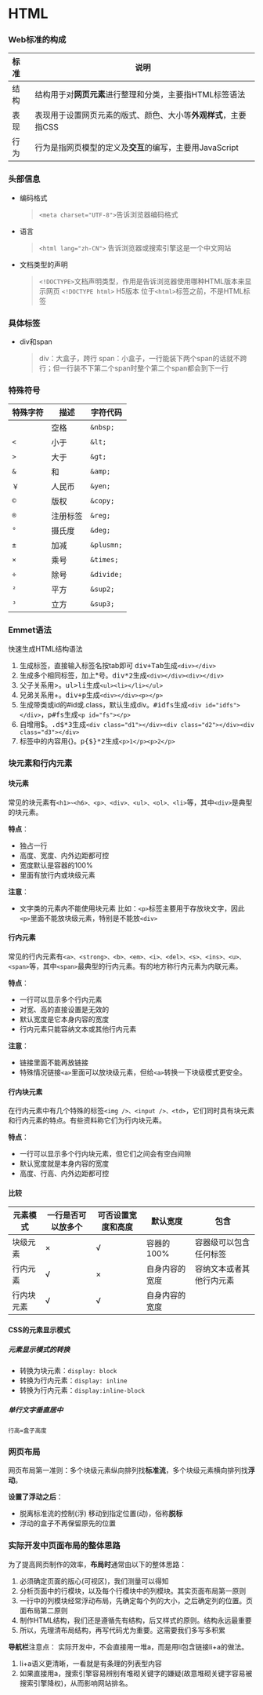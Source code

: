 <!--
 * @Author: LetMeFly
 * @Date: 2021-12-29 11:12:19
 * @LastEditors: LetMeFly
 * @LastEditTime: 2022-01-03 11:44:30
-->
# HTML

### Web标准的构成

| 标准 | 说明                                                         |
| :--- | ------------------------------------------------------------ |
| 结构 | 结构用于对**网页元素**进行整理和分类，主要指HTML标签语法     |
| 表现 | 表现用于设置网页元素的版式、颜色、大小等**外观样式**，主要指CSS |
| 行为 | 行为是指网页模型的定义及**交互**的编写，主要用JavaScript     |

### 头部信息

+ 编码格式
  > ```<meta charset="UTF-8">```告诉浏览器编码格式
+ 语言
  > ```<html lang="zh-CN">``` 告诉浏览器或搜索引擎这是一个中文网站
+ 文档类型的声明
  > ```<!DOCTYPE>```文档声明类型，作用是告诉浏览器使用哪种HTML版本来显示网页
  > ```<!DOCTYPE html>``` H5版本
  > 位于```<html>```标签之前，不是HTML标签

### 具体标签
+ div和span
  > div：大盒子，跨行
  > span：小盒子，一行能装下两个span的话就不跨行；但一行装不下第二个span时整个第二个span都会到下一行


### 特殊符号

|特殊字符|描述|字符代码|
| -- |--|--|
|``` ```|空格|```&nbsp;```|
|```<```|小于|```&lt;```|
|```>```|大于|```&gt;```|
|```&```|和|```&amp;```|
|```￥```|人民币|```&yen;```|
|```©```|版权|```&copy;```|
|```®```|注册标签|```&reg;```|
|```°```|摄氏度|```&deg;```|
|```±```|加减|```&plusmn;```|
|```×```|乘号|```&times;```|
|```÷```|除号|```&divide;```|
|```²```|平方|```&sup2;```|
|```³```|立方|```&sup3;```|

### Emmet语法
快速生成HTML结构语法
1. 生成标签，直接输入标签名按tab即可 <kbd>div+Tab</kbd>生成```<div></div>```
2. 生成多个相同标签，加上\*号。<kbd>div*2</kbd>生成```<div></div><div></div>```
3. 父子关系用\>。<kbd>ul>li</kbd>生成```<ul><li></li></ul>```
4. 兄弟关系用\+。<kbd>div+p</kbd>生成```<div></div><p></p>```
5. 生成带类或id的#id或.class，默认生成div。<kbd>#idfs</kbd>生成```<div id="idfs"></div>```，<kbd>p#fs</kbd>生成```<p id="fs"></p>```
6. 自增用\$。<kbd>.d$*3</kbd>生成```<div class="d1"></div><div class="d2"></div><div class="d3"></div>```
7. 标签中的内容用\{\}。<kbd>p{$}*2</kbd>生成```<p>1</p><p>2</p>```

### 块元素和行内元素
#### 块元素
常见的块元素有```<h1>~<h6>、<p>、<div>、<ul>、<ol>、<li>```等，其中```<div>```是典型的块元素。

**特点**：
+ 独占一行
+ 高度、宽度、内外边距都可控
+ 宽度默认是容器的100%
+ 里面有放行内或块级元素

**注意**：
+ 文字类的元素内不能使用块元素
  比如：```<p>```标签主要用于存放块文字，因此```<p>```里面不能放块级元素，特别是不能放```<div>```

#### 行内元素
常见的行内元素有```<a>、<strong>、<b>、<em>、<i>、<del>、<s>、<ins>、<u>、<span>```等，其中```<span>```最典型的行内元素。有的地方称行内元素为内联元素。

**特点**：
+ 一行可以显示多个行内元素
+ 对宽、高的直接设置是无效的
+ 默认宽度是它本身内容的宽度
+ 行内元素只能容纳文本或其他行内元素

**注意**：
+ 链接里面不能再放链接
+ 特殊情况链接```<a>```里面可以放块级元素，但给```<a>```转换一下块级模式更安全。

#### 行内块元素
在行内元素中有几个特殊的标签```<img />、<input />、<td>```，它们同时具有块元素和行内元素的特点。有些资料称它们为行内块元素。

**特点**：
+ 一行可以显示多个行内块元素，但它们之间会有空白间隙
+ 默认宽度就是本身内容的宽度
+ 高度、行高、内外边距都可控

#### 比较
|元素模式|一行是否可以放多个|可否设置宽度和高度|默认宽度|包含|
|--|--|--|--|--|
|块级元素|×|√|容器的100%|容器级可以包含任何标签|
|行内元素|√|×|自身内容的宽度|容纳文本或者其他行内元素|
|行内块元素|√|√|自身内容的宽度||

#### CSS的元素显示模式
##### 元素显示模式的转换
+ 转换为块元素：```display: block```
+ 转换为行内元素：```display: inline```
+ 转换为行内元素：```display:inline-block```

##### 单行文字垂直居中
```行高=盒子高度```


### 网页布局

网页布局第一准则：多个块级元素纵向排列找**标准流**，多个块级元素横向排列找**浮动**。

**设置了浮动之后**：
+ 脱离标准流的控制(浮) 移动到指定位置(动)，俗称**脱标**
+ 浮动的盒子不再保留原先的位置

### 实际开发中页面布局的整体思路

为了提高网页制作的效率，**布局时**通常由以下的整体思路：
1. 必须确定页面的版心(可视区)，我们测量可以得知
2. 分析页面中的行模块，以及每个行模块中的列模块。其实页面布局第一原则
3. 一行中的列模块经常浮动布局，先确定每个列的大小，之后确定列的位置。页面布局第二原则
4. 制作HTML结构，我们还是遵循先有结构，后又样式的原则。结构永远最重要
5. 所以，先理清布局结构，再写代码尤为重要。这需要我们多写多积累

**导航栏**注意点：
实际开发中，不会直接用一堆a，而是用li包含链接li+a的做法。
1. li+a语义更清晰，一看就是有条理的列表型内容
2. 如果直接用a，搜索引擎容易辨别有堆砌关键字的嫌疑(故意堆砌关键字容易被搜索引擎降权)，从而影响网站排名。
